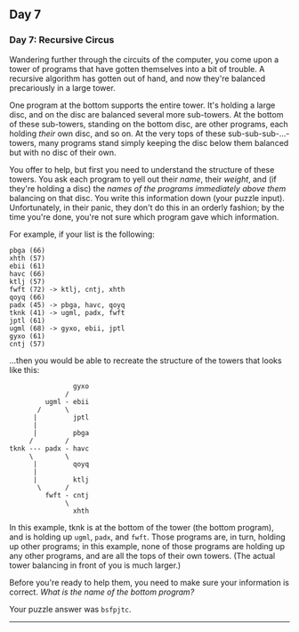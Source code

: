 ## Day 7

### Day 7: Recursive Circus

Wandering further through the circuits of the computer, you come upon a tower of programs
that have gotten themselves into a bit of trouble. A recursive algorithm has gotten out of hand,
and now they're balanced precariously in a large tower.

One program at the bottom supports the entire tower. It's holding a large disc, and on the disc
are balanced several more sub-towers. At the bottom of these sub-towers, standing on the
bottom disc, are other programs, each holding _their_ own disc, and so on. At the very tops of
these sub-sub-sub-...-towers, many programs stand simply keeping the disc below them balanced
but with no disc of their own.

You offer to help, but first you need to understand the structure of these towers. You ask each
program to yell out their _name_, their _weight_, and (if they're holding a disc) the _names of the
programs immediately above them_ balancing on that disc. You write this information down (your
puzzle input). Unfortunately, in their panic, they don't do this in an orderly fashion; by the time
you're done, you're not sure which program gave which information.

For example, if your list is the following:

```
pbga (66)
xhth (57)
ebii (61)
havc (66)
ktlj (57)
fwft (72) -> ktlj, cntj, xhth
qoyq (66)
padx (45) -> pbga, havc, qoyq
tknk (41) -> ugml, padx, fwft
jptl (61)
ugml (68) -> gyxo, ebii, jptl
gyxo (61)
cntj (57)
```

...then you would be able to recreate the structure of the towers that looks like this:

```
                gyxo
              /
         ugml - ebii
       /      \
      |         jptl
      |
      |         pbga
     /        /
tknk --- padx - havc
     \        \
      |         qoyq
      |
      |         ktlj
       \      /
         fwft - cntj
              \
                xhth
```
In this example, tknk is at the bottom of the tower (the bottom program), and is holding up
`ugml`, `padx`, and `fwft`. Those programs are, in turn, holding up other programs; in this example,
none of those programs are holding up any other programs, and are all the tops of their own towers.
(The actual tower balancing in front of you is much larger.)

Before you're ready to help them, you need to make sure your information is correct. _What is the
name of the bottom program?_

Your puzzle answer was `bsfpjtc`.

---
